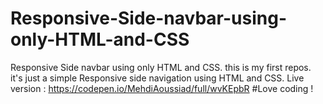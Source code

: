 # Responsive-Side-navbar-using-only-HTML-and-CSS
Responsive Side navbar using only HTML and CSS.
this is my first repos.
it's just a simple Responsive side navigation using HTML and CSS.
Live version : https://codepen.io/MehdiAoussiad/full/wvKEpbR
#Love coding !
